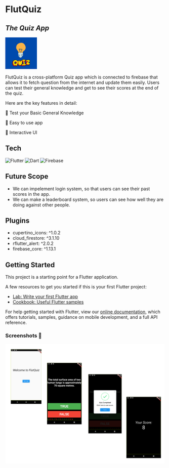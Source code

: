 # FlutQuiz
## _The Quiz App_

<img src="images/quiz.png" width="100px" height="100px"/>

FlutQuiz is a cross-platform Quiz app which is connected to firebase that allows it to fetch question from the internet and update them easily. Users can test their general knowledge and get to see their scores at the end of the quiz.

Here are the key features in detail:

🎇 Test your Basic General Knowledge

🎇 Easy to use app

🎇 Interactive UI


## Tech

![Flutter](https://img.shields.io/badge/Flutter-%2302569B.svg?style=for-the-badge&logo=Flutter&logoColor=white)
![Dart](https://img.shields.io/badge/dart-%230175C2.svg?style=for-the-badge&logo=dart&logoColor=white)
![Firebase](https://img.shields.io/badge/firebase-%23039BE5.svg?style=for-the-badge&logo=firebase)

## Future Scope
- We can impelement login system, so that users can see their past scores in the app.
- We can make a leaderboard system, so users can see how well they are doing against other people.

## Plugins
- cupertino_icons: ^1.0.2
- cloud_firestore: ^3.1.10
- rflutter_alert: ^2.0.2
- firebase_core: ^1.13.1

## Getting Started

This project is a starting point for a Flutter application.

A few resources to get you started if this is your first Flutter project:

- [Lab: Write your first Flutter app](https://flutter.dev/docs/get-started/codelab)
- [Cookbook: Useful Flutter samples](https://flutter.dev/docs/cookbook)

For help getting started with Flutter, view our
[online documentation](https://flutter.dev/docs), which offers tutorials,
samples, guidance on mobile development, and a full API reference.

### Screenshots 📱
![](images/home.png)
